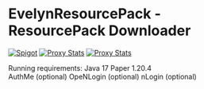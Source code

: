 # EvelynResourcePack - ResourcePack Downloader
[![Spigot](https://img.shields.io/spiget/downloads/96687)](https://www.spigotmc.org/resources/✨-evelyn-resourcepack-downloader-✨-authme-nlogin-openlogin-discord-webhook-support.96687/)
[![Proxy Stats](https://img.shields.io/bstats/servers/12864?logo=minecraft&label=Servers)](https://www.spigotmc.org/resources/✨-evelyn-resourcepack-downloader-✨-authme-nlogin-openlogin-discord-webhook-support.96687/)
[![Proxy Stats](https://img.shields.io/bstats/players/12864?logo=minecraft&label=Players)](https://www.spigotmc.org/resources/✨-evelyn-resourcepack-downloader-✨-authme-nlogin-openlogin-discord-webhook-support.96687/)

Running requirements:
Java 17
Paper 1.20.4<br>
AuthMe (optional)
OpeNLogin (optional)
nLogin (optional)
